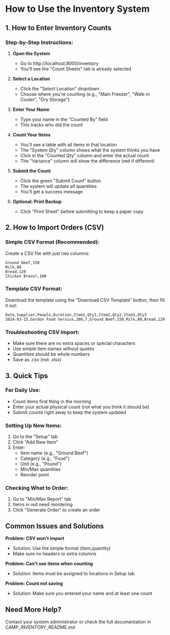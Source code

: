 # How to Use the Inventory System

## 1. How to Enter Inventory Counts

### Step-by-Step Instructions:

1. **Open the System**
   - Go to http://localhost:8000/inventory
   - You'll see the "Count Sheets" tab is already selected

2. **Select a Location**
   - Click the "Select Location" dropdown
   - Choose where you're counting (e.g., "Main Freezer", "Walk-in Cooler", "Dry Storage")

3. **Enter Your Name**
   - Type your name in the "Counted By" field
   - This tracks who did the count

4. **Count Your Items**
   - You'll see a table with all items in that location
   - The "System Qty" column shows what the system thinks you have
   - Click in the "Counted Qty" column and enter the actual count
   - The "Variance" column will show the difference (red if different)

5. **Submit the Count**
   - Click the green "Submit Count" button
   - The system will update all quantities
   - You'll get a success message

6. **Optional: Print Backup**
   - Click "Print Sheet" before submitting to keep a paper copy

## 2. How to Import Orders (CSV)

### Simple CSV Format (Recommended):
Create a CSV file with just two columns:
```
Ground Beef,150
Milk,80
Bread,120
Chicken Breast,100
```

### Template CSV Format:
Download the template using the "Download CSV Template" button, then fill it out:
```
Date,Supplier,People,Duration,Item1,Qty1,Item2,Qty2,Item3,Qty3
2024-03-15,Gordon Food Service,280,7,Ground Beef,150,Milk,80,Bread,120
```

### Troubleshooting CSV Import:
- Make sure there are no extra spaces or special characters
- Use simple item names without quotes
- Quantities should be whole numbers
- Save as .csv (not .xlsx)

## 3. Quick Tips

### For Daily Use:
- Count items first thing in the morning
- Enter your actual physical count (not what you think it should be)
- Submit counts right away to keep the system updated

### Setting Up New Items:
1. Go to the "Setup" tab
2. Click "Add New Item"
3. Enter:
   - Item name (e.g., "Ground Beef")
   - Category (e.g., "Food")
   - Unit (e.g., "Pound")
   - Min/Max quantities
   - Reorder point

### Checking What to Order:
1. Go to "Min/Max Report" tab
2. Items in red need reordering
3. Click "Generate Order" to create an order

## Common Issues and Solutions

**Problem: CSV won't import**
- Solution: Use the simple format (item,quantity)
- Make sure no headers or extra columns

**Problem: Can't see items when counting**
- Solution: Items must be assigned to locations in Setup tab

**Problem: Count not saving**
- Solution: Make sure you entered your name and at least one count

## Need More Help?

Contact your system administrator or check the full documentation in CAMP_INVENTORY_README.md